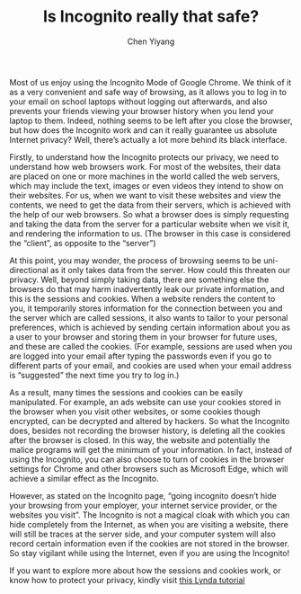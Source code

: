 ﻿---
title: Is Incognito really that safe?
categories: article
tags: Internet security
author: Chen Yiyang
---
 
Most of us enjoy using the Incognito Mode of Google Chrome. We think of it as a very convenient and safe way of browsing, as it allows you to log in to your email on school laptops without logging out afterwards, and also prevents your friends viewing your browser history when you lend your laptop to them. Indeed, nothing seems to be left after you close the browser, but how does the Incognito work and can it really guarantee us absolute Internet privacy? Well, there’s actually a lot more behind its black interface.

Firstly, to understand how the Incognito protects our privacy, we need to understand how web browsers work. For most of the websites, their data are placed on one or more machines in the world called the web servers, which may include the text, images or even videos they intend to show on their websites. For us, when we want to visit these websites and view the contents, we need to get the data from their servers, which is achieved with the help of our web browsers. So what a browser does is simply requesting and taking the data from the server for a particular website when we visit it, and rendering the information to us. (The browser in this case is considered the “client”, as opposite to the “server”)

At this point, you may wonder, the process of browsing seems to be uni-directional as it only takes data from the server. How could this threaten our privacy. Well, beyond simply taking data, there are something else the browsers do that may harm inadvertently leak our private information, and this is the sessions and cookies.  When a website renders the content to you, it temporarily stores information for the connection between you and the server which are called sessions, it also wants to tailor to your personal preferences, which is achieved by sending certain information about you as a user to your browser and storing them in your browser for future uses, and these are called the cookies. (For example, sessions are used when you are logged into your email after typing the passwords even if you go to different parts of your email, and cookies are used when your email address is “suggested” the next time you try to log in.)

As a result, many times the sessions and cookies can be easily manipulated. For example, an ads website can use your cookies stored in the browser when you visit other websites, or some cookies though encrypted, can be decrypted and altered by hackers. So what the Incognito does, besides not recording the browser history, is deleting all the cookies after the browser is closed. In this way, the website and potentially the malice programs will get the minimum of your information. In fact, instead of using the Incognito, you can also choose to turn of cookies in the browser settings for Chrome and other browsers such as Microsoft Edge, which will achieve a similar effect as the Incognito.

However, as stated on the Incognito page, “going incognito doesn’t hide your browsing from your employer, your internet service provider, or the websites you visit”. The Incognito is not a magical cloak with which you can hide completely from the Internet, as when you are visiting a website, there will still be traces at the server side, and your computer system will also record certain information even if the cookies are not stored in the browser. So stay vigilant while using the Internet, even if you are using the Incognito!


If you want to explore more about how the sessions and cookies work, or know how to protect your privacy, kindly visit [this Lynda tutorial](https://www.lynda.com/CISSP-tutorials/Malicious-add-ons/557997/612003-4.html)
